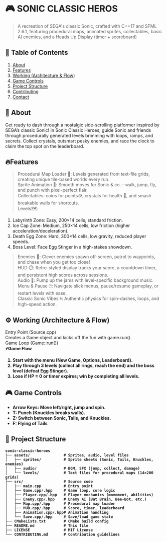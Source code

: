 # 🎮 SONIC CLASSIC HEROS
> A recreation of SEGA's classic Sonic, crafted with C++17 and SFML 2.6.1, featuring procedural maps, animated sprites, collectables, basic AI enemies, and a Heads Up Display (timer + scoreboard)
## 🚀 Table of Contents  
1. [About](#about)  
2. [Features](#features)  
3. [Working (Architecture & Flow)](#working-architecture--flow)  
4. [Game Controls](#game-controls)  
5. [Project Structure](#project-structure)  
6. [Contributing](#contributing)  
7. [Contact](#contact)  

## 📖 About  
Get ready to dash through a nostalgic side-scrolling platformer inspired by SEGA’s classic Sonic! In Sonic Classic Heroes, guide Sonic and friends through procedurally generated levels brimming with loops, ramps, and secrets. Collect crystals, outsmart pesky enemies, and race the clock to claim the top spot on the leaderboard. 
## 🔥Features
>Procedural Map Loader 📍: Levels generated from text-file grids, creating unique tile-based worlds every run.<br>
>Sprite Animation 🎥: Smooth moves for Sonic & co.—walk, jump, fly, and punch with pixel-perfect flair.<br>
>Collectables: coins for points🪙, crystals for health 💎, and smash breakable walls  for shortcuts.<br>
> Levels🗺️:<br>
1. Labyrinth Zone: Easy, 200×14 cells, standard friction.<br>
2. Ice Cap Zone: Medium, 250×14 cells, low friction (higher acceleration/deceleration).<br>
3. Death Egg Zone: Hard, 300×14 cells, low gravity, reduced player speeds.<br>
4. Boss Level: Face Egg Stinger in a high-stakes showdown.<br>
>Enemies 🤖: Clever  enemies spawn off-screen, patrol to waypoints, and chase when you get too close!<br>
>HUD ⏱️: Retro-styled display tracks your score, a countdown timer, and persistent high scores across sessions.<br>
>Audio 🎵: Pump up the jams with level-specific background music.<br>
>Menu & Pause 🖱️: Navigate slick menus, pause/resume gameplay, or restart levels with ease.<br>
>Classic Sonic Vibes 🌀: Authentic physics for spin-dashes, loops, and high-speed action.<br>

## ⚙️ Working (Architecture & Flow)
Entry Point (Source.cpp) <br>
Creates a Game object and kicks off the fun with game.run().<br>
Game Loop (Game::run())<br>
<b>⚡Game Flow
1. Start with the menu (New Game, Options,  Leaderboard).
2. Play through 3 levels (collect all rings, reach the end) and the boss level (defeat Egg Stinger).
3. Lose if HP = 0 or timer expires; win by completing all levels.
 ## 🎮 Game Controls
* Arrow Keys: Move left/right, jump and spin.
* T: Punch (Knuckles breaks walls).
* Z: Switch between Sonic, Tails, and Knuckles.
* F: Flying of Tails

## 📂 Project Structure
```plaintext
sonic-classic-heroes
├── assets/               # Sprites, audio, level files
│   ├── sprites/          # Sprite sheets (Sonic, Tails, Knuckles, enemies)
│   ├── audio/            # BGM, SFX (jump, collect, damage)
│   └── levels/           # Text files for procedural maps (14×200 grids)
├── src/                  # Source code
│   ├── main.cpp          # Entry point
│   ├── Game.cpp/.hpp     # Game loop, core logic
│   ├── Player.cpp/.hpp   # Player mechanics (movement, abilities)
│   ├── Enemy.cpp/.hpp    # Enemy AI (Bat Brain, Bee-Bot, etc.)
│   ├── Map.cpp/.hpp      # Procedural map loader
│   ├── HUD.cpp/.hpp      # Score, timer, leaderboard
│   ├── Animation.cpp/.hpp# Animation handling
│   └── Save.cpp/.hpp     # Save/load game state
├── CMakeLists.txt        # CMake build config
├── README.md             # This file
├── LICENSE               # MIT License
└── CONTRIBUTING.md       # Contribution guidelines

